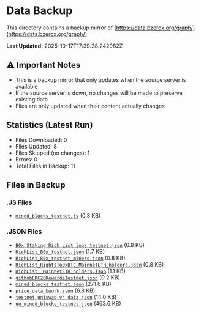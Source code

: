 # Data Backup

This directory contains a backup mirror of [https://data.bzerox.org/graph/](https://data.bzerox.org/graph/)

**Last Updated:** 2025-10-17T17:39:38.242982Z

## ⚠️ Important Notes
- This is a backup mirror that only updates when the source server is available
- If the source server is down, no changes will be made to preserve existing data
- Files are only updated when their content actually changes

## Statistics (Latest Run)
- Files Downloaded: 0
- Files Updated: 8
- Files Skipped (no changes): 1
- Errors: 0
- Total Files in Backup: 11

## Files in Backup

### .JS Files
- [`mined_blocks_testnet.js`](mined_blocks_testnet.js) (0.3 KB)

### .JSON Files
- [`B0x_Staking_Rich_List_logs_testnet.json`](B0x_Staking_Rich_List_logs_testnet.json) (0.8 KB)
- [`RichList_B0x_testnet.json`](RichList_B0x_testnet.json) (1.7 KB)
- [`RichList_B0x_testnet_miners.json`](RichList_B0x_testnet_miners.json) (0.8 KB)
- [`RichList_RightsTo0xBTC_MainnetETH_holders.json`](RichList_RightsTo0xBTC_MainnetETH_holders.json) (0.8 KB)
- [`RichList__MainnetETH_holders.json`](RichList__MainnetETH_holders.json) (1.1 KB)
- [`githubERC20RewardsTestnet.json`](githubERC20RewardsTestnet.json) (0.2 KB)
- [`mined_blocks_testnet.json`](mined_blocks_testnet.json) (271.6 KB)
- [`price_data_bwork.json`](price_data_bwork.json) (6.8 KB)
- [`testnet_uniswap_v4_data.json`](testnet_uniswap_v4_data.json) (14.0 KB)
- [`uu_mined_blocks_testnet.json`](uu_mined_blocks_testnet.json) (463.6 KB)
